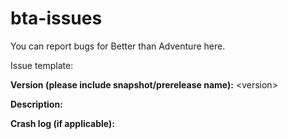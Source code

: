 # bta-issues
You can report bugs for Better than Adventure here.

Issue template:

**Version (please include snapshot/prerelease name):** \<version>
  
**Description:** <describe the issue>
 
**Crash log (if applicable):** <crash log>
